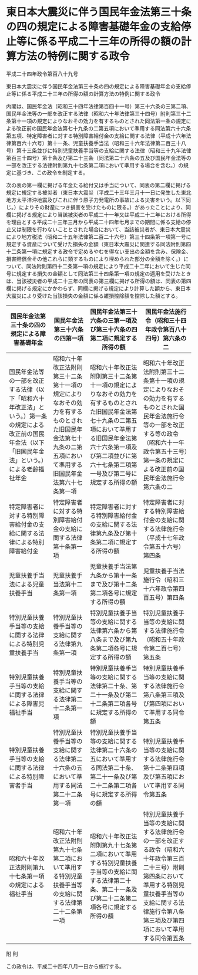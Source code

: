 # 東日本大震災に伴う国民年金法第三十条の四の規定による障害基礎年金の支給停止等に係る平成二十三年の所得の額の計算方法の特例に関する政令

平成二十四年政令第百八十九号

東日本大震災に伴う国民年金法第三十条の四の規定による障害基礎年金の支給停止等に係る平成二十三年の所得の額の計算方法の特例に関する政令

内閣は、国民年金法（昭和三十四年法律第百四十一号）第三十六条の三第二項、国民年金法等の一部を改正する法律（昭和六十年法律第三十四号）附則第三十二条第十一項の規定によりなおその効力を有するものとされた同法第一条の規定による改正前の国民年金法第七十九条の二第五項において準用する同法第六十六条第五項、特定障害者に対する特別障害給付金の支給に関する法律（平成十六年法律第百六十六号）第十一条、児童扶養手当法（昭和三十六年法律第二百三十八号）第十三条並びに特別児童扶養手当等の支給に関する法律（昭和三十九年法律第百三十四号）第十条及び第二十三条（同法第二十六条の五及び国民年金法等の一部を改正する法律附則第九十七条第二項において準用する場合を含む。）の規定に基づき、この政令を制定する。

次の表の第一欄に掲げる年金たる給付又は手当について、同表の第二欄に掲げる規定に規定する被災者（東日本大震災（平成二十三年三月十一日に発生した東北地方太平洋沖地震及びこれに伴う原子力発電所の事故による災害をいう。以下同じ。）によりその財産につき損害を受けたものに限る。）があったことにより、同欄に掲げる規定により当該被災者の平成二十一年又は平成二十二年における所得を理由とする平成二十三年三月から平成二十四年七月までの期間に係る支給の停止又は制限を行わないこととされた場合において、当該被災者が、東日本大震災により地方税法（昭和二十五年法律第二百二十六号）第三十四条第一項第一号に規定する資産について受けた損失の金額（東日本大震災に関連する同法附則第四十二条第一項に規定する政令で定めるやむを得ない支出の金額を含み、保険金、損害賠償金その他これらに類するものにより埋められた部分の金額を除く。）について、同法附則第四十二条第一項の規定により平成二十二年において生じた同号に規定する損失の金額として同法第三十四条第一項の規定の適用を受けたときは、当該被災者の平成二十三年の同表の第三欄に掲げる所得の額は、同表の第四欄に掲げる規定にかかわらず、同欄に掲げる規定により計算した額から、東日本大震災により受けた当該損失の金額に係る雑損控除額を控除した額とする。

国民年金法第三十条の四の規定による障害基礎年金 | 国民年金法第三十六条の四第一項 | 国民年金法第三十六条の三第一項及び第三十六条の四第二項に規定する所得の額 | 国民年金法施行令（昭和三十四年政令第百八十四号）第六条の二  
---|---|---|---  
国民年金法等の一部を改正する法律（以下「昭和六十年改正法」という。）第一条の規定による改正前の国民年金法（以下「旧国民年金法」という。）による老齢福祉年金 | 昭和六十年改正法附則第三十二条第十一項の規定によりなおその効力を有するものとされた旧国民年金法第七十九条の二第五項において準用する旧国民年金法第六十七条第一項 | 昭和六十年改正法附則第三十二条第十一項の規定によりなおその効力を有するものとされた旧国民年金法第七十九条の二第五項において準用する旧国民年金法第六十六条第一項及び第二項並びに第六十七条第二項第一号及び第二号に規定する所得の額 | 昭和六十年改正法附則第三十二条第十一項の規定によりなおその効力を有するものとされた国民年金法施行令等の一部を改正する等の政令（昭和六十一年政令第五十三号）第一条の規定による改正前の国民年金法施行令第六条の二  
特定障害者に対する特別障害給付金の支給に関する法律による特別障害給付金 | 特定障害者に対する特別障害給付金の支給に関する法律第十条第一項 | 特定障害者に対する特別障害給付金の支給に関する法律第九条及び第十条第二項に規定する所得の額 | 特定障害者に対する特別障害給付金の支給に関する法律施行令（平成十七年政令第五十六号）第四条  
児童扶養手当法による児童扶養手当 | 児童扶養手当法第十二条第一項 | 児童扶養手当法第九条から第十一条まで及び第十二条第二項各号に規定する所得の額 | 児童扶養手当法施行令（昭和三十六年政令第四百五号）第四条  
特別児童扶養手当等の支給に関する法律による特別児童扶養手当 | 特別児童扶養手当等の支給に関する法律第九条第一項 | 特別児童扶養手当等の支給に関する法律第六条から第八条まで及び第九条第二項各号に規定する所得の額 | 特別児童扶養手当等の支給に関する法律施行令（昭和五十年政令第二百七号）第五条  
特別児童扶養手当等の支給に関する法律による障害児福祉手当 | 特別児童扶養手当等の支給に関する法律第二十二条第一項 | 特別児童扶養手当等の支給に関する法律第二十条、第二十一条及び第二十二条第二項各号に規定する所得の額 | 特別児童扶養手当等の支給に関する法律施行令第八条第三項及び第四項において準用する同令第五条  
特別児童扶養手当等の支給に関する法律による特別障害者手当 | 特別児童扶養手当等の支給に関する法律第二十六条の五において準用する同法第二十二条第一項 | 特別児童扶養手当等の支給に関する法律第二十六条の五において準用する同法第二十条、第二十一条及び第二十二条第二項各号に規定する所得の額 | 特別児童扶養手当等の支給に関する法律施行令第十二条第四項及び第五項において準用する同令第五条  
昭和六十年改正法附則第九十七条第一項の規定による福祉手当 | 昭和六十年改正法附則第九十七条第二項において準用する特別児童扶養手当等の支給に関する法律第二十二条第一項 | 昭和六十年改正法附則第九十七条第二項において準用する特別児童扶養手当等の支給に関する法律第二十条、第二十一条及び第二十二条第二項各号に規定する所得の額 | 特別児童扶養手当等の支給に関する法律施行令の一部を改正する政令（昭和六十年政令第三百二十三号）附則第四条において準用する特別児童扶養手当等の支給に関する法律施行令第八条第三項及び第四項において準用する同令第五条  
  
附 則

この政令は、平成二十四年八月一日から施行する。
